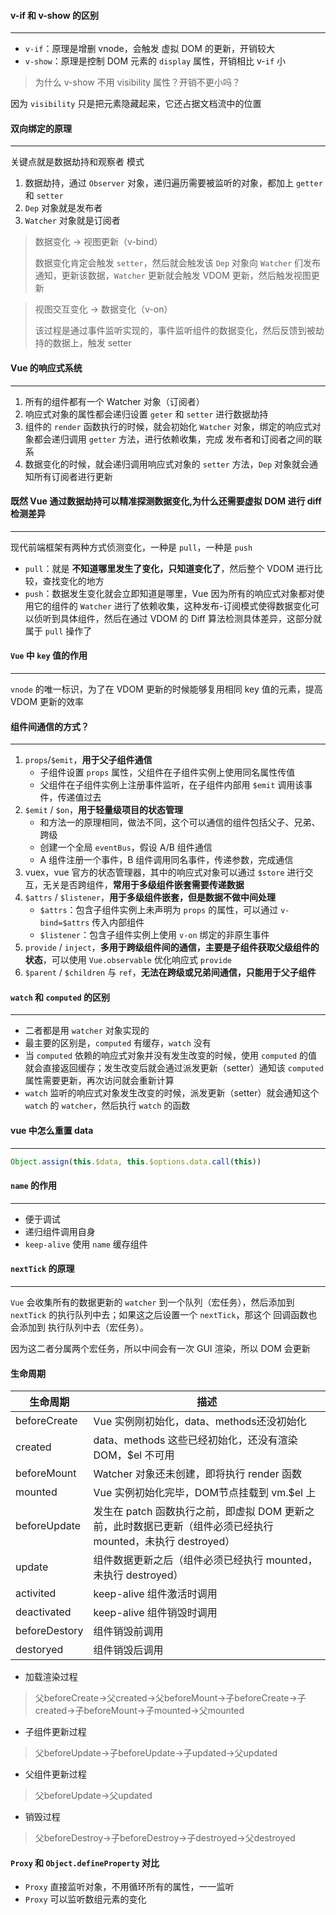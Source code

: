 #### v-if 和 v-show 的区别

****

- `v-if`：原理是增删 vnode，会触发 虚拟 DOM 的更新，开销较大
- `v-show`：原理是控制 DOM 元素的 `display` 属性，开销相比 v-`if` 小

> 为什么 v-show 不用 visibility 属性？开销不更小吗？

因为 `visibility` 只是把元素隐藏起来，它还占据文档流中的位置



#### 双向绑定的原理

****

关键点就是数据劫持和观察者 模式

1. 数据劫持，通过 `Observer` 对象，递归遍历需要被监听的对象，都加上 `getter` 和 `setter`
2. `Dep` 对象就是发布者
3. `Watcher` 对象就是订阅者

> 数据变化 -> 视图更新（v-bind）
>
> 数据变化肯定会触发 `setter`，然后就会触发该 `Dep` 对象向 `Watcher` 们发布通知，更新该数据，`Watcher` 更新就会触发 VDOM 更新，然后触发视图更新

> 视图交互变化 -> 数据变化（v-on）
>
> 该过程是通过事件监听实现的，事件监听组件的数据变化，然后反馈到被劫持的数据上，触发 setter



#### Vue 的响应式系统

****

1. 所有的组件都有一个 Watcher 对象（订阅者）
2. 响应式对象的属性都会递归设置 `geter` 和 `setter` 进行数据劫持
3. 组件的 `render` 函数执行的时候，就会初始化 `Watcher` 对象，绑定的响应式对象都会递归调用 `getter` 方法，进行依赖收集，完成 发布者和订阅者之间的联系
4. 数据变化的时候，就会递归调用响应式对象的 `setter` 方法，`Dep` 对象就会通知所有订阅者进行更新



#### 既然 Vue 通过数据劫持可以精准探测数据变化,为什么还需要虚拟 DOM 进行 diff 检测差异

****

现代前端框架有两种方式侦测变化，一种是 `pull`，一种是 `push`

- `pull`：就是 **不知道哪里发生了变化，只知道变化了**，然后整个 VDOM 进行比较，查找变化的地方
- `push`：数据发生变化就会立即知道是哪里，Vue 因为所有的响应式对象都对使用它的组件的 `Watcher` 进行了依赖收集，这种发布-订阅模式使得数据变化可以侦听到具体组件，然后在通过 VDOM 的 Diff 算法检测具体差异，这部分就属于 `pull` 操作了



#### `Vue` 中 `key` 值的作用

****

`vnode` 的唯一标识，为了在 VDOM 更新的时候能够复用相同 key 值的元素，提高 VDOM 更新的效率



#### 组件间通信的方式？

****

1. `props`/`$emit`，**用于父子组件通信**
   - 子组件设置 `props` 属性，父组件在子组件实例上使用同名属性传值
   - 父组件在子组件实例上注册事件监听，在子组件内部用 `$emit` 调用该事件，传递值过去
2. `$emit` / `$on`，**用于轻量级项目的状态管理**
   - 和方法一的原理相同，做法不同，这个可以通信的组件包括父子、兄弟、跨级
   - 创建一个全局 `eventBus`，假设 A/B 组件通信
   - A 组件注册一个事件，B 组件调用同名事件，传递参数，完成通信
3. vuex，vue 官方的状态管理器，其中的响应式对象可以通过 `$store` 进行交互，无关是否跨组件，**常用于多级组件嵌套需要传递数据**
4. `$attrs` / `$listener`，**用于多级组件嵌套，但是数据不做中间处理**
   - `$attrs`：包含子组件实例上未声明为 `props` 的属性，可以通过 `v-bind=$attrs` 传入内部组件
   - `$listener`：包含子组件实例上使用 `v-on` 绑定的非原生事件
5. `provide` / `inject`，**多用于跨级组件间的通信，主要是子组件获取父级组件的状态**，可以使用 `Vue.observable` 优化响应式 `provide`
6. `$parent` / `$children` 与 `ref`，**无法在跨级或兄弟间通信，只能用于父子组件**



#### `watch` 和 `computed` 的区别

****

- 二者都是用 `watcher` 对象实现的
- 最主要的区别是，`computed` 有缓存，`watch` 没有
- 当 `computed` 依赖的响应式对象并没有发生改变的时候，使用 `computed` 的值就会直接返回缓存；发生改变后就会通过派发更新（setter）通知该 `computed` 属性需要更新，再次访问就会重新计算
- `watch` 监听的响应式对象发生改变的时候，派发更新（setter）就会通知这个 `watch` 的 `watcher`，然后执行 `watch` 的函数



#### vue 中怎么重置 data

****

```javascript
Object.assign(this.$data, this.$options.data.call(this))
```



#### `name` 的作用

****

- 便于调试
- 递归组件调用自身
- `keep-alive` 使用 `name` 缓存组件



#### `nextTick` 的原理

****

`Vue` 会收集所有的数据更新的 `watcher` 到一个队列（宏任务），然后添加到 `nextTick` 的执行队列中去；如果这之后设置一个 `nextTick`，那这个 回调函数也会添加到 执行队列中去（宏任务）。

因为这二者分属两个宏任务，所以中间会有一次 GUI 渲染，所以 DOM 会更新



#### 生命周期

| 生命周期      | 描述                                                         |
| ------------- | ------------------------------------------------------------ |
| beforeCreate  | Vue 实例刚初始化，data、methods还没初始化                    |
| created       | data、methods 这些已经初始化，还没有渲染 DOM，$el 不可用     |
| beforeMount   | Watcher 对象还未创建，即将执行 render 函数                   |
| mounted       | Vue 实例初始化完毕，DOM节点挂载到 vm.$el 上                  |
| beforeUpdate  | 发生在 patch 函数执行之前，即虚拟 DOM 更新之前，此时数据已更新（组件必须已经执行 mounted，未执行 destroyed） |
| update        | 组件数据更新之后（组件必须已经执行 mounted，未执行 destroyed） |
| activited     | keep-alive 组件激活时调用                                    |
| deactivated   | keep-alive 组件销毁时调用                                    |
| beforeDestory | 组件销毁前调用                                               |
| destoryed     | 组件销毁后调用                                               |

- 加载渲染过程

> 父beforeCreate->父created->父beforeMount->子beforeCreate->子created->子beforeMount->子mounted->父mounted

- 子组件更新过程

> 父beforeUpdate->子beforeUpdate->子updated->父updated

- 父组件更新过程

> 父beforeUpdate->父updated

- 销毁过程

> 父beforeDestroy->子beforeDestroy->子destroyed->父destroyed

#### `Proxy` 和 `Object.defineProperty` 对比

- `Proxy` 直接监听对象，不用循环所有的属性，一一监听
- `Proxy` 可以监听数组元素的变化